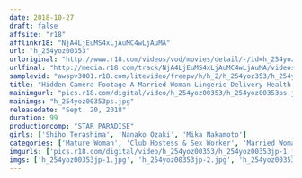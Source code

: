 ```yaml
---
date: 2018-10-27
draft: false
affsite: "r18"
afflinkr18: "NjA4LjEuMS4xLjAuMC4wLjAuMA"
url: "h_254yoz00353"
urloriginal: "http://www.r18.com/videos/vod/movies/detail/-/id=h_254yoz00353"
urlfinal: "http://media.r18.com/track/NjA4LjEuMS4xLjAuMC4wLjAuMA/videos/vod/movies/detail/-/id=h_254yoz00353"
samplevid: "awspv3001.r18.com/litevideo/freepv/h/h_2/h_254yoz353/h_254yoz353_dmb_w.mp4"
title: "Hidden Camera Footage A Married Woman Lingerie Delivery Health Call Girl Service"
mainimgurl: "pics.r18.com/digital/video/h_254yoz00353/h_254yoz00353ps.jpg"
mainimgs: "h_254yoz00353ps.jpg"
releasedate: "Sept. 20, 2018"
duration: 99
productioncomp: "STAR PARADISE"
girls: ['Shiho Terashima', 'Nanako Ozaki', 'Mika Nakamoto']
categories: ['Mature Woman', 'Club Hostess & Sex Worker', 'Married Woman', 'Lingerie', 'Voyeur', 'Hi-Def']
imgurls: ['pics.r18.com/digital/video/h_254yoz00353/h_254yoz00353jp-1.jpg', 'pics.r18.com/digital/video/h_254yoz00353/h_254yoz00353jp-2.jpg', 'pics.r18.com/digital/video/h_254yoz00353/h_254yoz00353jp-3.jpg', 'pics.r18.com/digital/video/h_254yoz00353/h_254yoz00353jp-4.jpg', 'pics.r18.com/digital/video/h_254yoz00353/h_254yoz00353jp-5.jpg', 'pics.r18.com/digital/video/h_254yoz00353/h_254yoz00353jp-6.jpg', 'pics.r18.com/digital/video/h_254yoz00353/h_254yoz00353jp-7.jpg', 'pics.r18.com/digital/video/h_254yoz00353/h_254yoz00353jp-8.jpg', 'pics.r18.com/digital/video/h_254yoz00353/h_254yoz00353jp-9.jpg', 'pics.r18.com/digital/video/h_254yoz00353/h_254yoz00353jp-10.jpg', 'pics.r18.com/digital/video/h_254yoz00353/h_254yoz00353jp-11.jpg', 'pics.r18.com/digital/video/h_254yoz00353/h_254yoz00353jp-12.jpg', 'pics.r18.com/digital/video/h_254yoz00353/h_254yoz00353jp-13.jpg', 'pics.r18.com/digital/video/h_254yoz00353/h_254yoz00353jp-14.jpg', 'pics.r18.com/digital/video/h_254yoz00353/h_254yoz00353jp-15.jpg', 'pics.r18.com/digital/video/h_254yoz00353/h_254yoz00353jp-16.jpg', 'pics.r18.com/digital/video/h_254yoz00353/h_254yoz00353jp-17.jpg', 'pics.r18.com/digital/video/h_254yoz00353/h_254yoz00353jp-18.jpg', 'pics.r18.com/digital/video/h_254yoz00353/h_254yoz00353jp-19.jpg', 'pics.r18.com/digital/video/h_254yoz00353/h_254yoz00353jp-20.jpg']
imgs: ['h_254yoz00353jp-1.jpg', 'h_254yoz00353jp-2.jpg', 'h_254yoz00353jp-3.jpg', 'h_254yoz00353jp-4.jpg', 'h_254yoz00353jp-5.jpg', 'h_254yoz00353jp-6.jpg', 'h_254yoz00353jp-7.jpg', 'h_254yoz00353jp-8.jpg', 'h_254yoz00353jp-9.jpg', 'h_254yoz00353jp-10.jpg', 'h_254yoz00353jp-11.jpg', 'h_254yoz00353jp-12.jpg', 'h_254yoz00353jp-13.jpg', 'h_254yoz00353jp-14.jpg', 'h_254yoz00353jp-15.jpg', 'h_254yoz00353jp-16.jpg', 'h_254yoz00353jp-17.jpg', 'h_254yoz00353jp-18.jpg', 'h_254yoz00353jp-19.jpg', 'h_254yoz00353jp-20.jpg']
---
```

